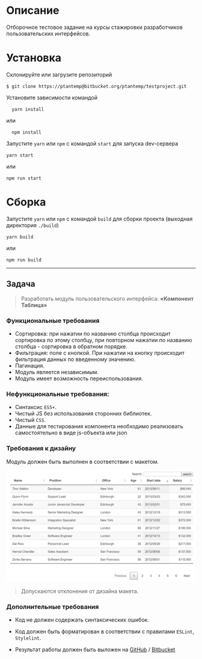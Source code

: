 # Описание
  Отборочное тестовое задание на курсы стажировки разработчиков пользовательских интерфейсов.
# Установка
  Склонируйте или загрузите репозиторий
  ```Shell
  $ git clone https://ptantemp@bitbucket.org/ptantemp/testproject.git
  ```
  Установите зависимости командой
  ```shell
    yarn install
  ```
  или
  ```shell
    npm install
  ```
  
  Запустите `yarn` или `npm` с командой `start` для запуска dev-сервера
  ```Shell
  yarn start
  ```
  или
  ```Shell
  npm run start
  ```
# Сборка
  Запустите `yarn` или `npm` с командой `build` для сборки проекта (выходная директория `./build`)
```Shell
yarn build
```
  или
```Shell
npm run build
```

***


## Задача

> Разработать модуль пользовательского интерфейса: **«Компонент Таблица»**

### Функциональные требования
- Сортировка: при нажатии по названию столбца происходит сортировка по этому столбцу, при повторном нажатии по названию столбца - сортировка в обратном порядке.
- Фильтрация: поле с кнопкой. При нажатии на кнопку происходит фильтрация данных по введенному значению.
- Пагинация.
- Модуль является независимым.
- Модуль имеет возможность переиспользования.


### Нефункциональные требования:
- Синтаксис `ES5+`.
- Чистый JS без использования сторонних библиотек.
- Чистый `CSS`.
- Данные для тестирования компонента необходимо реализовать самостоятельно в виде js-объекта или json

### Требования к дизайну
Модуль должен быть выполнен в соответствии с макетом.

![Макет](./docs/blank.jpg "Макет")
> Допускаются отклонения от дизайна макета.
### Дополнительные требования
- Код не должен содержать синтаксических ошибок.
- Код должен быть форматирован в соответствии с правилами `ESLint`, `Stylelint`.

- Результат работы должен быть выложен на
[GitHub]("https://github.com")
/
[Bitbucket]("https://bitbucket.org")
